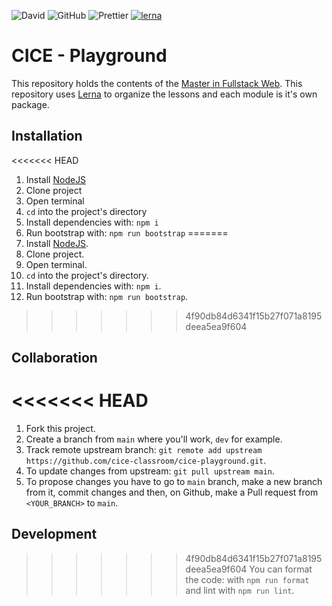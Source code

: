 ![David](https://img.shields.io/david/dev/cesalberca/katas)
![GitHub](https://img.shields.io/github/license/cesalberca/katas)
![Prettier](https://img.shields.io/badge/code_style-prettier-ff69b4.svg?style=flat-square)
[![lerna](https://img.shields.io/badge/maintained%20with-lerna-cc00ff.svg)](https://lerna.js.org/)

# CICE - Playground

This repository holds the contents of the [Master in Fullstack Web](https://www.cice.es/master-desarrollo-web-full-stack/). This repository uses [Lerna](https://github.com/lerna/lerna) to organize the lessons and each module is it's own package.

## Installation

<<<<<<< HEAD
1. Install [NodeJS](https://nodejs.org/)
2. Clone project
3. Open terminal
4. `cd` into the project's directory
5. Install dependencies with: `npm i`
6. Run bootstrap with: `npm run bootstrap`
=======
1. Install [NodeJS](https://nodejs.org/).
2. Clone project.
3. Open terminal.
4. `cd` into the project's directory.
5. Install dependencies with: `npm i`.
6. Run bootstrap with: `npm run bootstrap`.
>>>>>>> 4f90db84d6341f15b27f071a8195deea5ea9f604

## Collaboration

<<<<<<< HEAD
=======
1. Fork this project.
2. Create a branch from `main` where you'll work, `dev` for example.
3. Track remote upstream branch: `git remote add upstream https://github.com/cice-classroom/cice-playground.git`.
4. To update changes from upstream: `git pull upstream main`.
5. To propose changes you have to go to `main` branch, make a new branch from it, commit changes and then, on Github, make a Pull request from `<YOUR_BRANCH>` to `main`.

## Development

>>>>>>> 4f90db84d6341f15b27f071a8195deea5ea9f604
You can format the code: with `npm run format` and lint with `npm run lint`.
